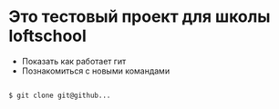 # Это тестовый проект для школы loftschool

+ Показать как работает гит
+ Познакомиться с новыми командами

```bash

$ git clone git@github...

